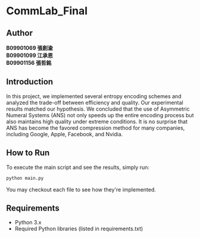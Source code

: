 # CommLab_Final

## Author

**B09901069 張創渝**  
**B09901099 江承恩**  
**B09901156 張哲銘**  

## Introduction

In this project, we implemented several entropy encoding schemes and analyzed the trade-off between efficiency and quality. Our experimental results matched our hypothesis. We concluded that the use of Asymmetric Numeral Systems (ANS) not only speeds up the entire encoding process but also maintains high quality under extreme conditions. It is no surprise that ANS has become the favored compression method for many companies, including Google, Apple, Facebook, and Nvidia.

## How to Run

To execute the main script and see the results, simply run:

```bash
python main.py
```
You may checkout each file to see how they're implemented.

## Requirements
* Python 3.x
* Required Python libraries (listed in requirements.txt)